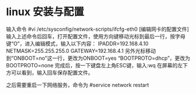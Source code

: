 # linux 安装与配置

输入命令
#vi /etc/sysconfig/network-scripts/ifcfg-eth0 [编辑网卡的配置文件]
输入上述命令后回车，打开配置文件，使用方向键移动光标到最后一行，按字母键“O”，进入编辑模式，输入以下内容：
IPADDR=192.168.4.10
NETMASK=255.255.255.0
GATEWAY=192.168.4.1
另外光标移动到”ONBOOT=no”这一行，更改为ONBOOT=yes
“BOOTPROTO=dhcp”，更改为BOOTPROTO=none
完成后，按一下键盘左上角ESC键，输入:wq 在屏幕的左下方可以看到，输入回车保存配置文件。

之后需要重启一下网络服务，命令为
#service network restart

